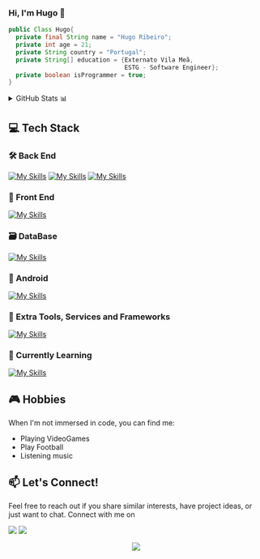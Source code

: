 ### Hi, I'm Hugo 🫠

```java
public Class Hugo{
  private final String name = "Hugo Ribeiro";
  private int age = 21;
  private String country = "Portugal";
  private String[] education = {Externato Vila Meã,
                                ESTG - Software Engineer};
  private boolean isProgrammer = true;
}

```

<details>
  <summary>GitHub Stats 📊 </summary>
  <div align="center">
    <img src="https://github-readme-stats.vercel.app/api?hide_title=false&hide_rank=false&show_icons=true&include_all_commits=true&count_private=true&disable_animations=false&theme=tokyonight&locale=en&hide_border=false&username=HugoRibeiro38" height="150" alt="stats graph"  />
    <img src="https://github-readme-stats.vercel.app/api/top-langs?locale=en&hide_title=false&layout=compact&card_width=320&langs_count=5&theme=tokyonight&hide_border=false&username=HugoRibeiro38" height="150" alt="languages graph"  />
  </div>
</details>

## 💻 Tech Stack


### 🛠️ Back End
[![My Skills](https://skillicons.dev/icons?i=java,hibernate,spring&theme=dark)](https://skillicons.dev)
[![My Skills](https://skillicons.dev/icons?i=dotnet&theme=dark)](https://skillicons.dev)
[![My Skills](https://skillicons.dev/icons?i=js&theme=dark)](https://skillicons.dev)

### 🎨 Front End
[![My Skills](https://skillicons.dev/icons?i=js,html,css,jquery,bootstrap,angular,react,tailwind,ts&theme=dark)](https://skillicons.dev)
### 🗃️ DataBase
[![My Skills](https://skillicons.dev/icons?i=mongodb,sqlite&theme=dark)](https://skillicons.dev)

### 📱 Android 
[![My Skills](https://skillicons.dev/icons?i=kotlin&theme=dark)](https://skillicons.dev)

### 🔗 Extra Tools, Services and Frameworks
[![My Skills](https://skillicons.dev/icons?i=vscode,idea,linux,powershell,git,docker,gradle,figma,nodejs,nextjs,azure,aws&theme=dark)](https://skillicons.dev)
###  🌱 Currently Learning
[![My Skills](https://skillicons.dev/icons?i=kubernetes&theme=dark)](https://skillicons.dev)

## 🎮 Hobbies

When I'm not immersed in code, you can find me:

- Playing VideoGames
- Play Football
- Listening music

## 📫 Let's Connect!
Feel free to reach out if you share similar interests, have project ideas, or just want to chat. Connect with me on


<a target="_blank" href="https://www.linkedin.com/in/hugo-ribeiro-03a38628a/"><img src="https://img.shields.io/badge/LinkedIn-0077B5?style=for-the-badge&logo=linkedin&logoColor=white"></a>
<a target="_blank" href="mailto:8200441@estg.ipp.pt"><img src="https://img.shields.io/badge/Gmail-D14836?style=for-the-badge&logo=gmail&logoColor=white"></a>
<p align="center">
  <img src="https://capsule-render.vercel.app/api?type=waving&color=gradient&height=100&section=footer"/>
</p>
<!--
**JaoSousa9/JaoSousa9** is a ✨ _special_ ✨ repository because its `README.md` (this file) appears on your GitHub profile.

Here are some ideas to get you started:

- 🔭 I’m currently working on ...
- 🌱 I’m currently learning ...
- 👯 I’m looking to collaborate on ...
- 🤔 I’m looking for help with ...
- 💬 Ask me about ...
- 📫 How to reach me: ...
- 😄 Pronouns: ...
- ⚡ Fun fact: ...
-->
